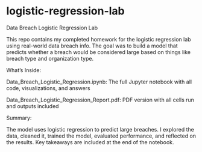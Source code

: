 # logistic-regression-lab
Data Breach Logistic Regression Lab

This repo contains my completed homework for the logistic regression lab using real-world data breach info. The goal was to build a model that predicts whether a breach would be considered large based on things like breach type and organization type.

What’s Inside:

Data_Breach_Logistic_Regression.ipynb: The full Jupyter notebook with all code, visualizations, and answers

Data_Breach_Logistic_Regression_Report.pdf: PDF version with all cells run and outputs included

Summary:

The model uses logistic regression to predict large breaches. I explored the data, cleaned it, trained the model, evaluated performance, and reflected on the results. Key takeaways are included at the end of the notebook.
